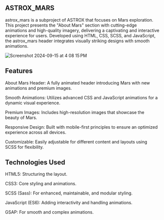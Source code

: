 ASTROX_MARS
-----------
astrox_mars is a subproject of ASTROX that focuses on Mars exploration. This project presents the "About Mars" section with cutting-edge animations and high-quality imagery, delivering a captivating and interactive experience for users. Developed using HTML, CSS, SCSS, and JavaScript, the astrox_mars header integrates visually striking designs with smooth animations.

![Screenshot 2024-09-15 at 4 08 15 PM](https://github.com/user-attachments/assets/0d9e9e01-ad85-4720-8c2d-553cc9256cf2)

Features
----------
About Mars Header: A fully animated header introducing Mars with new animations and premium images.

Smooth Animations: Utilizes advanced CSS and JavaScript animations for a dynamic visual experience.

Premium Images: Includes high-resolution images that showcase the beauty of Mars.

Responsive Design: Built with mobile-first principles to ensure an optimized experience across all devices.

Customizable: Easily adjustable for different content and layouts using SCSS for flexibility.

Technologies Used
-----------------
HTML5: Structuring the layout.

CSS3: Core styling and animations.

SCSS (Sass): For enhanced, maintainable, and modular styling.

JavaScript (ES6): Adding interactivity and handling animations.

GSAP: For smooth and complex animations.




